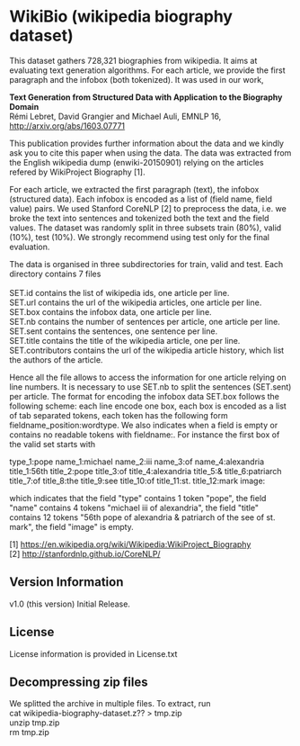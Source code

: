 # WikiBio (wikipedia biography dataset)
This dataset gathers 728,321 biographies from wikipedia. It aims at evaluating text generation algorithms. For each article, we provide the first paragraph and the infobox (both tokenized). It was used in our
work,

**Text Generation from Structured Data with Application to the Biography Domain**<br>
Rémi Lebret, David Grangier and Michael Auli, EMNLP 16,<br>
http://arxiv.org/abs/1603.07771<br>

This publication provides further information about the data and we kindly ask
you to cite this paper when using the data. The data was extracted from the
English wikipedia dump (enwiki-20150901) relying on the articles refered by
WikiProject Biography [1].

For each article, we extracted the first paragraph (text), the infobox
(structured data). Each infobox is encoded as a list of (field name, field
value) pairs. We used Stanford CoreNLP [2] to preprocess the data, i.e. we
broke the text into sentences and tokenized both the text and the field
values. The dataset was randomly split in three subsets train (80%), valid
(10%), test (10%). We strongly recommend using test only for the final
evaluation.

The data is organised in three subdirectories for train, valid and test.
Each directory contains 7 files<br>
<br>
SET.id contains the list of wikipedia ids, one article per line.<br>
SET.url contains the url of the wikipedia articles, one article per line.<br>
SET.box contains the infobox data, one article per line.<br>
SET.nb contains the number of sentences per article, one article per line.<br>
SET.sent contains the sentences, one sentence per line.<br>
SET.title contains the title of the wikipedia article, one per line.<br>
SET.contributors contains the url of the wikipedia article history, which list
the authors of the article.<br>

Hence all the file allows to access the information for one article relying
on line numbers. It is necessary to use SET.nb to split the sentences
(SET.sent) per article. The format for encoding the infobox data SET.box
follows the following scheme: each line encode one box, each box is encoded
as a list of tab separated tokens, each token has the following form
fieldname_position:wordtype. We also indicates when a field is empty or
contains no readable tokens with fieldname:<none>. For instance the first
box of the valid set starts with

type_1:pope name_1:michael  name_2:iii      name_3:of
name_4:alexandria title_1:56th    title_2:pope    title_3:of      title_4:alexandria
title_5:&       title_6:patriarch       title_7:of      title_8:the
title_9:see       title_10:of     title_11:st.    title_12:mark   image:<none>

which indicates that the field "type" contains 1 token "pope",
the field "name" contains 4 tokens "michael iii of alexandria",
the field "title" contains 12 tokens "56th pope of alexandria &
patriarch of the see of st. mark", the field "image" is empty.

[1] https://en.wikipedia.org/wiki/Wikipedia:WikiProject_Biography<br>
[2] http://stanfordnlp.github.io/CoreNLP/


## Version Information
v1.0 (this version) Initial Release.

## License
License information is provided in License.txt

## Decompressing zip files

We splitted the archive in multiple files. To extract, run<br>
cat wikipedia-biography-dataset.z?? > tmp.zip<br>
unzip tmp.zip<br>
rm tmp.zip<br>

